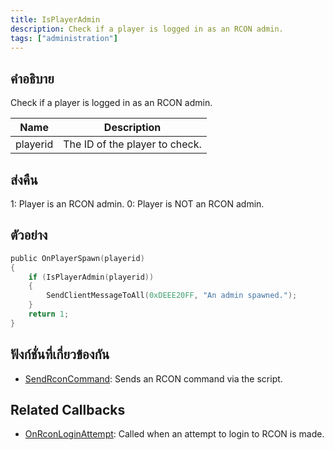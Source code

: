 ```yaml
---
title: IsPlayerAdmin
description: Check if a player is logged in as an RCON admin.
tags: ["administration"]
---
```


## คำอธิบาย

Check if a player is logged in as an RCON admin.

| Name     | Description                    |
| -------- | ------------------------------ |
| playerid | The ID of the player to check. |

## ส่งคืน

1: Player is an RCON admin. 0: Player is NOT an RCON admin.

## ตัวอย่าง

```c
public OnPlayerSpawn(playerid)
{
    if (IsPlayerAdmin(playerid))
    {
        SendClientMessageToAll(0xDEEE20FF, "An admin spawned.");
    }
    return 1;
}
```

## ฟังก์ชั่นที่เกี่ยวข้องกัน

- [SendRconCommand](../../scripting/functions/SendRconCommand.md): Sends an RCON command via the script.

## Related Callbacks

- [OnRconLoginAttempt](../../scripting/callbacks/OnRconLoginAttempt.md): Called when an attempt to login to RCON is made.
